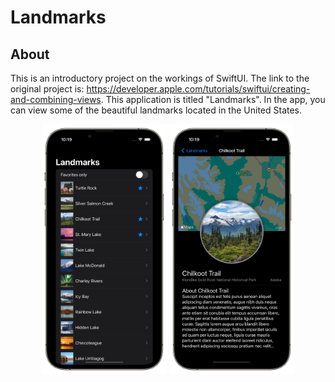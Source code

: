 # Landmarks

## About

This is an introductory project on the workings of SwiftUI. The link to the original project is: https://developer.apple.com/tutorials/swiftui/creating-and-combining-views. This application is titled "Landmarks". In the app, you can view some of the beautiful landmarks located in the United States.

<p align="center">
  <img width="200" height="400" src="./Images/main.png">
  <img width="200" height="400" src="./Images/detail.png">
</p>

